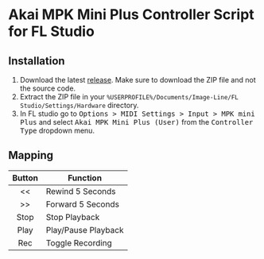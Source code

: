 # Akai MPK Mini Plus Controller Script for FL Studio

## Installation

1. Download the latest [release](../../releases). Make sure to download the ZIP file and not the source code.
2. Extract the ZIP file in your `%USERPROFILE%/Documents/Image-Line/FL Studio/Settings/Hardware` directory.
3. In FL studio go to <kbd>Options > MIDI Settings > Input > MPK mini Plus</kbd> and select <kbd>Akai MPK Mini Plus (User)</kbd> from the <kbd>Controller Type</kbd> dropdown menu.

## Mapping

| Button | Function            |
|:------:|---------------------|
| <<     | Rewind 5 Seconds    |
| >>     | Forward 5 Seconds   |
| Stop   | Stop Playback       |
| Play   | Play/Pause Playback |
| Rec    | Toggle Recording    |
